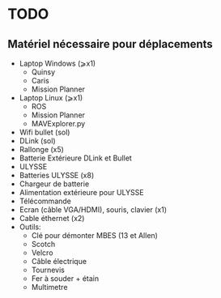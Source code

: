 TODO
====

 
Matériel nécessaire pour déplacements
--------------------------------------------
* Laptop Windows (⩾x1)
	* Quinsy
	* Caris
	* Mission Planner	
* Laptop Linux (⩾x1)
	* ROS
	* Mission Planner
	* MAVExplorer.py
* Wifi bullet (sol)
* DLink (sol)
* Rallonge (x5)
* Batterie Extérieure DLink et Bullet
* ULYSSE
* Batteries ULYSSE (x8)
* Chargeur de batterie
* Alimentation extérieure pour ULYSSE
* Télécommande
* Ecran (câble VGA/HDMI), souris, clavier (x1)
* Cable éthernet (x2)
* Outils:
	* Clé pour démonter MBES (13 et Allen)
	* Scotch
	* Velcro
	* Câble électrique
	* Tournevis
	* Fer à souder + étain
	* Multimetre
	